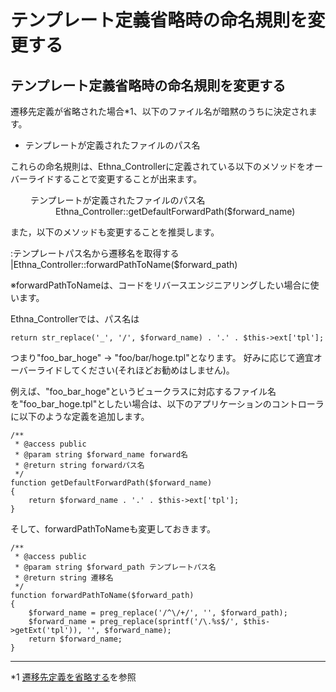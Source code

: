 # テンプレート定義省略時の命名規則を変更する

## テンプレート定義省略時の命名規則を変更する [](ethna-document-dev_guide-forward-template_namingconvention.html#td2b03ef "td2b03ef")

遷移先定義が省略された場合\*1、以下のファイル名が暗黙のうちに決定されます。

- テンプレートが定義されたファイルのパス名

これらの命名規則は、Ethna\_Controllerに定義されている以下のメソッドをオーバーライドすることで変更することが出来ます。

<dl class="list1" style="padding-left:16px;margin-left:16px">
<dt>テンプレートが定義されたファイルのパス名</dt>
<dd>Ethna_Controller::getDefaultForwardPath($forward_name)</dd>
</dl>

また，以下のメソッドも変更することを推奨します。

:テンプレートパス名から遷移名を取得する |Ethna\_Controller::forwardPathToName($forward\_path)

※forwardPathToNameは、コードをリバースエンジニアリングしたい場合に使います。

Ethna\_Controllerでは、パス名は

    return str_replace('_', '/', $forward_name) . '.' . $this->ext['tpl'];

つまり"foo\_bar\_hoge" -> "foo/bar/hoge.tpl"となります。 好みに応じて適宜オーバーライドしてください(それほどお勧めはしません)。

例えば、"foo\_bar\_hoge"というビュークラスに対応するファイル名を"foo\_bar\_hoge.tpl"としたい場合は、以下のアプリケーションのコントローラに以下のような定義を追加します。

    /**
     * @access public
     * @param string $forward_name forward名
     * @return string forwardパス名
     */
    function getDefaultForwardPath($forward_name)
    {
        return $forward_name . '.' . $this->ext['tpl'];
    }

そして、forwardPathToNameも変更しておきます。

    /**
     * @access public
     * @param string $forward_path テンプレートパス名
     * @return string 遷移名
     */
    function forwardPathToName($forward_path)
    {
        $forward_name = preg_replace('/^\/+/', '', $forward_path);
        $forward_name = preg_replace(sprintf('/\.%s$/', $this->getExt('tpl')), '', $forward_name);
        return $forward_name;
    }


* * *
\*1 [遷移先定義を省略する](ethna-document-dev_guide-forward-omit.html "ethna-document-dev\_guide-forward-omit (1240d)")を参照  


